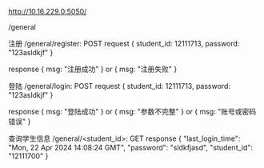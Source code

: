 http://10.16.229.0:5050/

/general

注册
/general/register: POST
request
{
    student_id: 12111713,
    password: "123asldkjf"
}

response
{
    msg: "注册成功"
}
or
{
    msg: "注册失败"
}

登陆
/general/login: POST
request
{
    student_id: 12111713,
    password: "123asldkjf"
}

response
{
    msg: "登陆成功"
}
or
{
    msg: "参数不完整"
}
or
{
    msg: "账号或密码错误"
}

查询学生信息
/general/<student_id>: GET 
response
{
    "last_login_time": "Mon, 22 Apr 2024 14:08:24 GMT",
    "password": "sldkfjasd",
    "student_id": "12111700"
}